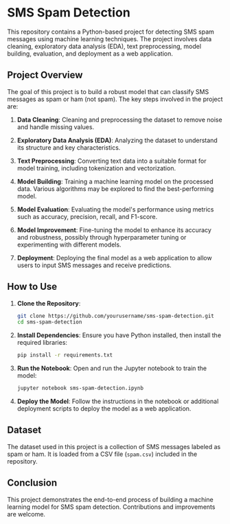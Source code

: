 
# SMS Spam Detection

This repository contains a Python-based project for detecting SMS spam messages using machine learning techniques. The project involves data cleaning, exploratory data analysis (EDA), text preprocessing, model building, evaluation, and deployment as a web application.

## Project Overview

The goal of this project is to build a robust model that can classify SMS messages as spam or ham (not spam). The key steps involved in the project are:

1. **Data Cleaning**: Cleaning and preprocessing the dataset to remove noise and handle missing values.
   
2. **Exploratory Data Analysis (EDA)**: Analyzing the dataset to understand its structure and key characteristics.

3. **Text Preprocessing**: Converting text data into a suitable format for model training, including tokenization and vectorization.

4. **Model Building**: Training a machine learning model on the processed data. Various algorithms may be explored to find the best-performing model.

5. **Model Evaluation**: Evaluating the model's performance using metrics such as accuracy, precision, recall, and F1-score.

6. **Model Improvement**: Fine-tuning the model to enhance its accuracy and robustness, possibly through hyperparameter tuning or experimenting with different models.

7. **Deployment**: Deploying the final model as a web application to allow users to input SMS messages and receive predictions.

## How to Use

1. **Clone the Repository**:
   ```bash
   git clone https://github.com/yourusername/sms-spam-detection.git
   cd sms-spam-detection
   ```

2. **Install Dependencies**:
   Ensure you have Python installed, then install the required libraries:
   ```bash
   pip install -r requirements.txt
   ```

3. **Run the Notebook**:
   Open and run the Jupyter notebook to train the model:
   ```bash
   jupyter notebook sms-spam-detection.ipynb
   ```

4. **Deploy the Model**:
   Follow the instructions in the notebook or additional deployment scripts to deploy the model as a web application.

## Dataset

The dataset used in this project is a collection of SMS messages labeled as spam or ham. It is loaded from a CSV file (`spam.csv`) included in the repository.

## Conclusion

This project demonstrates the end-to-end process of building a machine learning model for SMS spam detection. Contributions and improvements are welcome.
